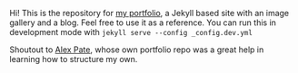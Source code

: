 
Hi! This is the repository for [my portfolio](nicchan.me), a Jekyll based site with an image gallery and a blog. Feel free to use it as a reference. You can run this in development mode with `jekyll serve --config _config.dev.yml`

Shoutout to [Alex Pate](https://github.com/alexpate/alexpate.uk), whose own portfolio repo was a great help in learning how to structure my own. 

